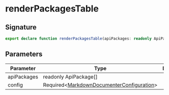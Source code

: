 
# renderPackagesTable

## Signature

```typescript
export declare function renderPackagesTable(apiPackages: readonly ApiPackage[], config: Required<MarkdownDocumenterConfiguration>): DocTable | undefined;
```

## Parameters

|  Parameter | Type | Description |
|  --- | --- | --- |
|  apiPackages | readonly ApiPackage\[\] |  |
|  config | Required&lt;[MarkdownDocumenterConfiguration](docs/api-markdown-documenter/markdowndocumenterconfiguration-interface)<!-- -->&gt; |  |


